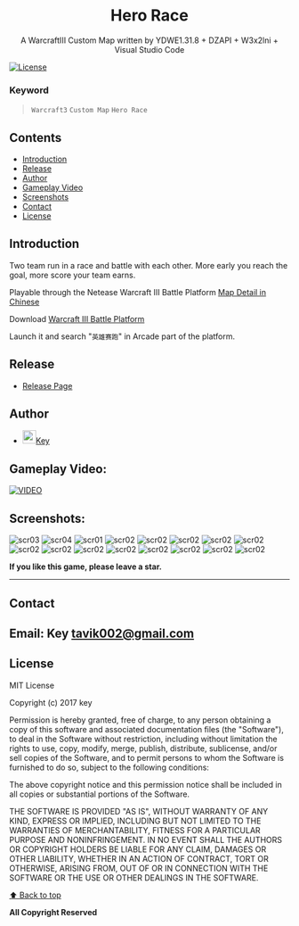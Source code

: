 ﻿<p align="center">
  <h1 align="center">Hero Race</h1>
  <p align="center">A WarcraftIII Custom Map written by YDWE1.31.8 + DZAPI + W3x2lni + Visual Studio Code</p>
</p> 

[![License](https://img.shields.io/npm/l/@angular/cli.svg)](/LICENSE) 



### Keyword
> `Warcraft3` `Custom Map` `Hero Race` 



## Contents 
<!-- toc -->
* [Introduction](#introduction)
* [Release](#release)
* [Author](#author)
* [Gameplay Video](#gameplay-video)
* [Screenshots](#screenshots)
* [Contact](#contact)
* [License](#license)

<!-- toc stop -->



## Introduction

Two team run in a race and battle with each other. More early you reach the goal, more score your team earns.

Playable through the Netease Warcraft III Battle Platform [Map Detail in Chinese](http://dz.163.com/rpgmaps/detail/8477)

Download [Warcraft III Battle Platform](http://dz.163.com/minisite/guide) <br>

Launch it and search "`英雄赛跑`" in Arcade part of the platform. 


## Release
- [Release Page](https://github.com/tavik000/HeroRace/releases/tag/v3.22) <br>

## Author
- <img src="https://github.com/favicon.ico" width="24">[Key](https://github.com/tavik000) <br>


## Gameplay Video:
[![VIDEO](https://www.youtube.com/yt/about/media/images/brand-resources/icons/YouTube-icon-our_icon.png)](https://www.youtube.com/watch?v=asVtDiF6zI0&t=8s)

## Screenshots:
![scr03](https://github.com/tavik000/HeroRace/raw/master/Screenshots/scr03.jpg)
![scr04](https://github.com/tavik000/HeroRace/raw/master/Screenshots/scr04.jpg)
![scr01](https://github.com/tavik000/HeroRace/raw/master/Screenshots/scr01.jpg)
![scr02](https://github.com/tavik000/HeroRace/raw/master/Screenshots/scr02.jpg)
![scr02](https://github.com/tavik000/HeroRace/raw/master/Screenshots/scr05.jpg)
![scr02](https://github.com/tavik000/HeroRace/raw/master/Screenshots/scr06.jpg)
![scr02](https://github.com/tavik000/HeroRace/raw/master/Screenshots/scr07.jpg)
![scr02](https://github.com/tavik000/HeroRace/raw/master/Screenshots/scr08.jpg)
![scr02](https://github.com/tavik000/HeroRace/raw/master/Screenshots/scr09.jpg)
![scr02](https://github.com/tavik000/HeroRace/raw/master/Screenshots/scr10.jpg)
![scr02](https://github.com/tavik000/HeroRace/raw/master/Screenshots/scr11.jpg)
![scr02](https://github.com/tavik000/HeroRace/raw/master/Screenshots/scr12.jpg)
![scr02](https://github.com/tavik000/HeroRace/raw/master/Screenshots/scr13.jpg)
![scr02](https://github.com/tavik000/HeroRace/raw/master/Screenshots/scr14.jpg)
![scr02](https://github.com/tavik000/HeroRace/raw/master/Screenshots/scr15.jpg)
![scr02](https://github.com/tavik000/HeroRace/raw/master/Screenshots/scr16.jpg)


**If you like this game, please leave a star.**

-----

## Contact
Email:  Key <tavik002@gmail.com>
-----

## License
MIT License

Copyright (c) 2017 key

Permission is hereby granted, free of charge, to any person obtaining a copy
of this software and associated documentation files (the "Software"), to deal
in the Software without restriction, including without limitation the rights
to use, copy, modify, merge, publish, distribute, sublicense, and/or sell
copies of the Software, and to permit persons to whom the Software is
furnished to do so, subject to the following conditions:

The above copyright notice and this permission notice shall be included in all
copies or substantial portions of the Software.

THE SOFTWARE IS PROVIDED "AS IS", WITHOUT WARRANTY OF ANY KIND, EXPRESS OR
IMPLIED, INCLUDING BUT NOT LIMITED TO THE WARRANTIES OF MERCHANTABILITY,
FITNESS FOR A PARTICULAR PURPOSE AND NONINFRINGEMENT. IN NO EVENT SHALL THE
AUTHORS OR COPYRIGHT HOLDERS BE LIABLE FOR ANY CLAIM, DAMAGES OR OTHER
LIABILITY, WHETHER IN AN ACTION OF CONTRACT, TORT OR OTHERWISE, ARISING FROM,
OUT OF OR IN CONNECTION WITH THE SOFTWARE OR THE USE OR OTHER DEALINGS IN THE
SOFTWARE.

[⬆ Back to top](#contents)

**All Copyright Reserved**